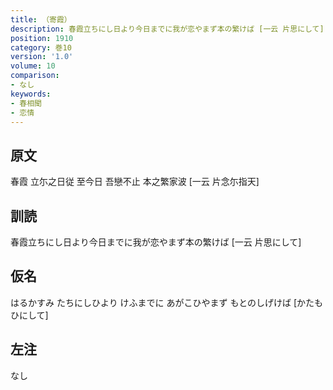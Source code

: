 ```yaml
---
title: （寄霞）
description: 春霞立ちにし日より今日までに我が恋やまず本の繁けば [一云 片思にして]
position: 1910
category: 巻10
version: '1.0'
volume: 10
comparison:
- なし
keywords:
- 春相聞
- 恋情
---
```


## 原文

春霞 立尓之日従 至今日 吾戀不止 本之繁家波 [一云 片念尓指天]

## 訓読

春霞立ちにし日より今日までに我が恋やまず本の繁けば [一云 片思にして]

## 仮名

はるかすみ たちにしひより けふまでに あがこひやまず もとのしげけば [かたもひにして]

## 左注

なし
